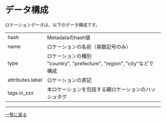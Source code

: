 データ構成
====

ロケーションデータは、以下のデータ構成です。

<table>
    <tr>
        <td>hash</td>
        <td>Metadataのhash値</td>
    </tr>
    <tr>
        <td>name</td>
        <td>ロケーションの名前（英数記号のみ）</td>
    </tr>
    <tr>
        <td>type</td>
        <td>ロケーションの種別<br />"country", "prefecture", "region", "city"などで構成</td>
    </tr>
    <tr>
        <td>attributes.label</td>
        <td>ロケーションの表記</td>
    </tr>
    <tr>
        <td>tags.in_xxx</td>
        <td>本ロケーションを包括する親ロケーションのハッシュタグ</td>
    </tr>
</table>


____

[一覧に戻る](./index.md)